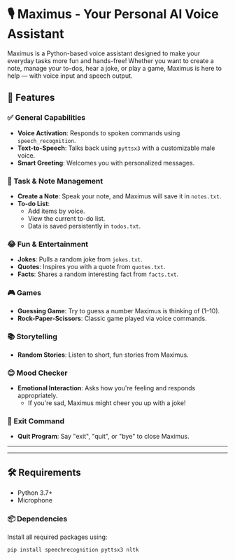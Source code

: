 # 🎙️ Maximus - Your Personal AI Voice Assistant

Maximus is a Python-based voice assistant designed to make your everyday tasks more fun and hands-free! Whether you want to create a note, manage your to-dos, hear a joke, or play a game, Maximus is here to help — with voice input and speech output.

## 🧠 Features

### ✅ General Capabilities
- **Voice Activation**: Responds to spoken commands using `speech_recognition`.
- **Text-to-Speech**: Talks back using `pyttsx3` with a customizable male voice.
- **Smart Greeting**: Welcomes you with personalized messages.

### 📝 Task & Note Management
- **Create a Note**: Speak your note, and Maximus will save it in `notes.txt`.
- **To-do List**:
  - Add items by voice.
  - View the current to-do list.
  - Data is saved persistently in `todos.txt`.

### 😂 Fun & Entertainment
- **Jokes**: Pulls a random joke from `jokes.txt`.
- **Quotes**: Inspires you with a quote from `quotes.txt`.
- **Facts**: Shares a random interesting fact from `facts.txt`.

### 🎮 Games
- **Guessing Game**: Try to guess a number Maximus is thinking of (1–10).
- **Rock-Paper-Scissors**: Classic game played via voice commands.

### 📚 Storytelling
- **Random Stories**: Listen to short, fun stories from Maximus.

### 😊 Mood Checker
- **Emotional Interaction**: Asks how you're feeling and responds appropriately.
  - If you're sad, Maximus might cheer you up with a joke!

### 🚪 Exit Command
- **Quit Program**: Say "exit", "quit", or "bye" to close Maximus.

---

---

## 🛠️ Requirements

- Python 3.7+
- Microphone

### 📦 Dependencies

Install all required packages using:

```bash
pip install speechrecognition pyttsx3 nltk

